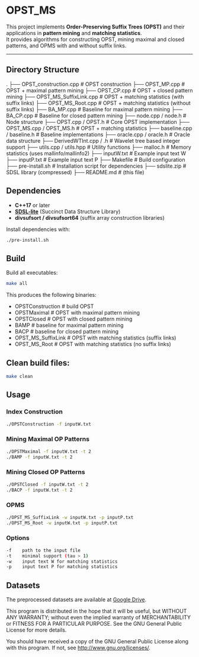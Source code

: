 # OPST_MS

This project implements **Order-Preserving Suffix Trees (OPST)** and their applications in **pattern mining** and **matching statistics**.  
It provides algorithms for constructing OPST, mining maximal and closed patterns, and OPMS with and without suffix links.

---

## Directory Structure

.
├── OPST_construction.cpp         # OPST construction
├── OPST_MP.cpp                   # OPST + maximal pattern mining
├── OPST_CP.cpp                   # OPST + closed pattern mining
├── OPST_MS_SuffixLink.cpp        # OPST + matching statistics (with suffix links)
├── OPST_MS_Root.cpp              # OPST + matching statistics (without suffix links)
├── BA_MP.cpp                     # Baseline for maximal pattern mining
├── BA_CP.cpp                     # Baseline for closed pattern mining
├── node.cpp / node.h             # Node structure
├── OPST.cpp / OPST.h             # Core OPST implementation
├── OPST_MS.cpp / OPST_MS.h       # OPST + matching statistics
├── baseline.cpp / baseline.h     # Baseline implementations
├── oracle.cpp / oracle.h         # Oracle data structure
├── DerivedWTInt.cpp / .h         # Wavelet tree based integer support
├── utils.cpp / utils.hpp         # Utility functions
├── malloc.h                      # Memory statistics (uses mallinfo/mallinfo2)
├── inputW.txt                    # Example input text W
├── inputP.txt                    # Example input text P
├── Makefile                      # Build configuration
├── pre-install.sh                # Installation script for dependencies
├── sdslite.zip                   # SDSL library (compressed)
├── README.md                     # (this file)

## Dependencies

- **C++17** or later  
- [**SDSL-lite**](https://github.com/simongog/sdsl-lite) (Succinct Data Structure Library)  
- **divsufsort / divsufsort64** (suffix array construction libraries)  

Install dependencies with:

```bash
./pre-install.sh
```

## Build

Build all executables:
```bash
make all
```
This produces the following binaries:

- OPSTConstruction     # build OPST
- OPSTMaximal          # OPST with maximal pattern mining
- OPSTClosed           # OPST with closed pattern mining
- BAMP                 # baseline for maximal pattern mining
- BACP                 # baseline for closed pattern mining
- OPST_MS_SuffixLink   # OPST with matching statistics (suffix links)
- OPST_MS_Root         # OPST with matching statistics (no suffix links)

## Clean build files:
```bash
make clean
```
## Usage

###  Index Construction
```bash
./OPSTConstruction -f inputW.txt
```
###  Mining Maximal OP Patterns
```bash
./OPSTMaximal -f inputW.txt -t 2
./BAMP -f inputW.txt -t 2
```

###  Mining Closed OP Patterns

```bash
./OPSTClosed -f inputW.txt -t 2
./BACP -f inputW.txt -t 2
```
### OPMS
```bash
./OPST_MS_SuffixLink -w inputW.txt -p inputP.txt
./OPST_MS_Root -w inputW.txt -p inputP.txt
```

### Options
```bash
-f    path to the input file
-t    minimal support (tau > 1)
-w    input text W for matching statistics
-p    input text P for matching statistics
```



## Datasets
The preprocessed datasets are available at [Google Drive](https://drive.google.com/file/d/1hZTRM8_HxBo4QJLv3fkr2L2ZBxjwVYyT/view?usp=sharing).


This program is distributed in the hope that it will be useful, but WITHOUT ANY WARRANTY; without even the implied warranty of
MERCHANTABILITY or FITNESS FOR A PARTICULAR PURPOSE.  See the GNU General Public License for more details.

You should have received a copy of the GNU General Public License along with this program.  If not, see <http://www.gnu.org/licenses/>.